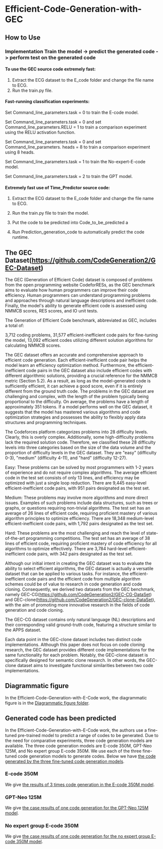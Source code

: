 # Efficient-Code-Generation-with-GEC


## How to Use

### Implementation Train the model -> predict the generated code -> perform test on the generated code
#### To use the GEC source code extremely fast: 

1. Extract the ECG dataset to the E_code folder and change the file name to ECG. 
2. Run the train.py file. 

#### Fast-running classification experiments: 

Set Command_line_parameters.task = 0 to train the E-code model.

Set Command_line_parameters.task = 0 and set Command_line_parameters.RELU = 1 to train a comparison experiment using the RELU activation function.

Set Command_line_parameters.task = 0 and set Command_line_parameters. heads = 8 to train a comparison experiment using 8 heads.

Set Command_line_parameters.task = 1 to train the No-expert-E-code model.

Set Command_line_parameters.task = 2 to train the GPT model.

#### Extremely fast use of Time_Predictor source code: 
1. Extract the ECG dataset to the E_code folder and change the file name to ECG. 
2. Run the train.py file to train the model.

3. Put the code to be predicted into Code_to_be_predicted a
4. Run Prediction_generation_code to automatically predict the code runtime.


## The GEC Dataset(https://github.com/CodeGeneration2/GEC-Dataset)
  
The GEC (Generation of Efficient Code) dataset is composed of problems from the open programming website CodeforRESs, as the GEC benchmark aims to evaluate how human programmers can improve their code efficiency. Human programmers can understand programming problems and approaches through natural language descriptions and inefficient code. Finally, the model's ability to generate efficient code is assessed using NMMCB scores, RES scores, and IO unit tests.

The Generation of Efficient Code benchmark, abbreviated as GEC, includes a total of:

3,712 coding problems,
31,577 efficient-inefficient code pairs for fine-tuning the model,
13,092 efficient codes utilizing different solution algorithms for calculating NMMCB scores.

The GEC dataset offers an accurate and comprehensive approach to efficient code generation. Each efficient-inefficient code pair helps the model learn an efficiency optimization method. Furthermore, the efficient-inefficient code pairs in the GEC dataset also include efficient codes with different algorithmic solutions, providing a crucial reference for the NMMCB metric (Section 5.2). As a result, as long as the model-generated code is sufficiently efficient, it can achieve a good score, even if it is entirely different from the ground truth code. The problems in the GEC dataset are challenging and complex, with the length of the problem typically being proportional to the difficulty. On average, the problems have a length of approximately 351 tokens. If a model performs well on the GEC dataset, it suggests that the model has mastered various algorithms and code optimization strategies and possesses the ability to flexibly apply data structures and programming techniques.

The Codeforces platform categorizes problems into 28 difficulty levels. Clearly, this is overly complex. Additionally, some high-difficulty problems lack the required solution code. Therefore, we classified these 28 difficulty levels into three categories based on the size of the data volume and the proportion of difficulty levels in the GEC dataset. They are "easy" (difficulty 0-3), "medium" (difficulty 4-11), and "hard" (difficulty 12-27).

Easy: These problems can be solved by most programmers with 1-2 years of experience and do not require complex algorithms. The average efficient code in the test set consists of only 13 lines, and efficiency may be optimized with just a single loop reduction. There are 9,445 easy-level efficient-inefficient code pairs, with 951 pairs designated as the test set.

Medium: These problems may involve more algorithms and more direct issues. Examples of such problems include data structures, such as trees or graphs, or questions requiring non-trivial algorithms. The test set has an average of 26 lines of efficient code, requiring proficient mastery of various algorithm principles to optimize efficiency. There are 18,348 medium-level efficient-inefficient code pairs, with 1,792 pairs designated as the test set.

Hard: These problems are the most challenging and reach the level of state-of-the-art programming competitions. The test set has an average of 38 lines of efficient code, requiring proficient mastery of code efficiency for all algorithms to optimize effectively. There are 3,784 hard-level efficient-inefficient code pairs, with 342 pairs designated as the test set.

Although our initial intent in creating the GEC dataset was to evaluate the ability to select efficient algorithms, the GEC dataset is actually a versatile dataset that can be applied to various tasks. For instance, the efficient-inefficient code pairs and the efficient code from multiple algorithm schemes could be of value to research in code generation and code cloning. Consequently, we derived two datasets from the GEC benchmark, namely GEC-CG(https://github.com/CodeGeneration2/GEC-CG-DataSet) and GEC-clone(https://github.com/CodeGeneration2/GEC-clone-DataSet), with the aim of promoting more innovative research in the fields of code generation and code cloning.

The GEC-CG dataset contains only natural language (NL) descriptions and their corresponding valid ground-truth code, featuring a structure similar to the APPS dataset.

Each data point in the GEC-clone dataset includes two distinct code implementations. Although this paper does not focus on code cloning research, the GEC dataset provides different code implementations for the same functionality for each problem. Notably, the GEC-clone dataset is specifically designed for semantic clone research. In other words, the GEC-clone dataset aims to investigate functional similarities between two code implementations.




## Diagrammatic figure
In the Efficient-Code-Generation-with-E-Code work, the diagrammatic figure is in the [Diagrammatic figure folder](https://github.com/CodeGeneration2/Diagrammatic-figure/tree/main/Diagrammatic%20figure).



## Generated code has been predicted
In the Efficient-Code-Generation-with-E-Code work, the authors use a fine-tuned pre-trained model to predict a range of codes to be generated. 
Due to the need for comparative experiments, three code generation models are available. 
The three code generation models are E-code 350M, GPT-Neo 125M, and No expert group E-code 350M. 
We use each of the three fine-tuned code generation models to generate codes. 
Below we have [the code generated by the three fine-tuned code generation models](https://github.com/CodeGeneration2/Generated-code-has-been-predicted/tree/main/Generated-code-has-been-predicted).


### E-code 350M
We give [the results of 3 times code generation in the E-code 350M model](https://github.com/CodeGeneration2/Generated-code-has-been-predicted/tree/main/Generated-code-has-been-predicted/E-code%20350M).


### GPT-Neo 125M
We give [the case results of one code generation for the GPT-Neo 125M model](https://github.com/CodeGeneration2/Generated-code-has-been-predicted/tree/main/Generated-code-has-been-predicted/GPT-Neo%20125M).


### No expert group E-code 350M
We give [the case results of one code generation for the no expert group E-code 350M model](https://github.com/CodeGeneration2/Generated-code-has-been-predicted/tree/main/Generated-code-has-been-predicted/No%20expert%20group%20E-code%20350M).


